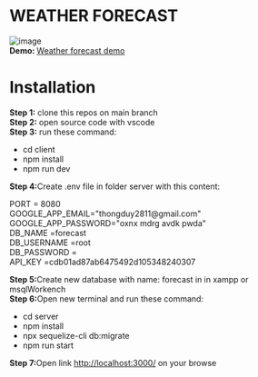 # WEATHER FORECAST
![image](https://github.com/DuyThong28/weather-forecast/assets/116278919/ef94cbb6-b247-4224-96e1-900249552693)
<br/><b>Demo: </b><a href="https://www.youtube.com/watch?v=lypsnomIpp4">Weather forecast demo</a>
# Installation
<b>Step 1:</b> clone this repos on main branch<br/>
<b>Step 2:</b> open source code with vscode<br/>
<b>Step 3:</b> run these command:
<ul>
  <li>cd client</li>
  <li>npm install</li>
    <li>npm run dev</li>
</ul>
<b>Step 4:</b>Create .env file in folder server with this content:  <br/>
<p>PORT = 8080<br/>
GOOGLE_APP_EMAIL="thongduy2811@gmail.com"<br/>
GOOGLE_APP_PASSWORD="oxnx mdrg avdk pwda"<br/>
DB_NAME =forecast<br/>
DB_USERNAME =root<br/>
DB_PASSWORD =<br/>
API_KEY =cdb01ad87ab6475492d105348240307
</p>
<b>Step 5:</b>Create new database with name: forecast in in xampp or msqlWorkench <br/>
<b>Step 6:</b>Open new terminal and run these command: <br/>
<ul>
  <li>cd server</li>
  <li>npm install</li>
  <li>npx sequelize-cli db:migrate</li>
    <li>npm run start</li>
</ul>
<b>Step 7:</b>Open link <a href="http://localhost:3000/">http://localhost:3000/</a> on your browse<br/>
